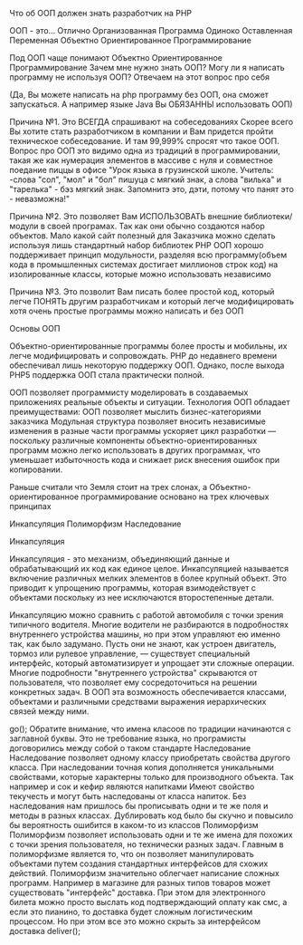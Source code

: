 
Что об ООП должен знать разработчик на PHP

ООП - это...
Отлично Организованная Программа
Одиноко Оставленная Переменная
Объектно Ориентированное Программирование

Под ООП чаще понимают Объектно Ориентированное Программирование
Зачем мне нужно знать ООП? Могу ли я написать программу не используя ООП? Отвечаем на этот вопрос про себя

(Да, Вы можете написать на php программу без ООП, она сможет запускаться. А например языке Java Вы ОБЯЗАННЫ использовать ООП)
<?php
echo "Hello, World!";
?> 

Причина №1. Это ВСЕГДА спрашивают на собеседованиях
Скорее всего Вы хотите стать разработчиком в компании и Вам придется пройти техническое собеседование. И там 99,999% спросят что такое ООП. Вопрос про ООП это видимо одна из традиций в программировании, такая же как нумерация элементов в массиве с нуля и совместное поедание пиццы в офисе
"Урок языка в грузинской школе. Учитель:
-слова "сол", "мол" и "бол" пишуца с мягкий знак, а слова "вилька" и "тарелька" - бэз мягкий знак. Запомнитэ это, дэти, потому что панят это - невазможна!"

Причина №2. Это позволяет Вам ИСПОЛЬЗОВАТЬ внешние библиотеки/модули в своей програмах. Так как они обычно создаются набор объектов. Мало какой сайт полезный для Заказчика можно сделать используя лишь стандартный набор библиотек PHP
ООП хорошо поддерживает принцип модульности, разделяя всю программу(объем кода в промышленных системах достигает миллионов строк код) на изолированные классы, которые можно использовать независимо

Причина №3. Это позволит Вам писать более простой код, который легче ПОНЯТЬ другим разработчикам и который легче модифицировать
хотя очень простые программы можно написать и без ООП
<?php

function fibonacci($n)
{
    if ($n < 3) {
        return 1;
    }
    else {
        return fibonacci($n-1) + fibonacci($n-2);
    }
}

for ($n = 1; $n <= 16; $n++) {
    echo(fibonacci($n) . ", ");
}
echo("...\n")
?>

Основы ООП

Объектно-ориентированные программы более просты и мобильны, их легче модифицировать и сопровождать. PHP до недавнего времени обеспечивал лишь некоторую поддержку ООП. Однако, после выхода PHP5 поддержка ООП стала практически полной.

ООП позволяет программисту моделировать в создаваемых приложениях реальные объекты и ситуации. Технология ООП обладает преимуществами:
ООП позволяет мыслить бизнес-категориями заказчика
Модульная структура позволяет вносить независимые изменения в разные части программы
ускоряет цикл разработки — поскольку различные компоненты объектно-ориентированных программ можно легко использовать в других программах, что уменьшает избыточность кода и снижает риск внесения ошибок при копировании.

Раньше считали что Земля стоит на трех слонах, а Объектно-ориентированное программирование основано на трех ключевых принципах

Инкапсуляция
Полиморфизм
Наследование

Инкапсуляция

Инкапсуляция - это механизм, объединяющий данные и обрабатывающий их код как единое целое. Инкапсуляцией называется включение различных мелких элементов в более крупный объект. Это приводит к упрощению программы, которая взимодействует с объектами поскольку из нее исключаются второстепенные детали.

Инкапсуляцию можно сравнить с работой автомобиля с точки зрения типичного водителя. Многие водители не разбираются в подробностях внутреннего устройства машины, но при этом управляют ею именно так, как было задумано. Пусть они не знают, как устроен двигатель, тормоз или рулевое управление, — существует специальный интерфейс, который автоматизирует и упрощает эти сложные операции. Многие подробности "внутреннего устройства" скрываются от пользователя, что позволяет ему сосредоточиться на решении конкретных задач. В ООП эта возможность обеспечивается классами, объектами и различными средствами выражения иерархических связей между ними.
<?php

class Car
{
    var $wheels=4;
    var $color="black";
    public function go()
    {
        echo "here we go";
    }
}

$quattro = new Car();
$quattro->go();

Обратите внимание, что имена класоов по традиции начинаются с заглавной буквы. Это не требование языка, но програмисты договорились между собой о таком стандарте

Наследование

Наследование позволяет одному классу приобретать свойства другого класса. При наследовании точная копия дополняется уникальными свойствами, которые характерны только для производного объекта. Так например и сок и кефир являются напитками Имеют свойство текучесть и могут быть наследованы от класса напиток. Без наследования нам пришлось бы прописывать одни и те же поля и методы в разных классах. Дублировать код было бы скучно и повысило бы вероятность ошибится в каком-то из классов

Полиморфизм
Полиморфизм позволяет использовать одни и те же имена для похожих с точки зрения пользователя, но технически разных задач. Главным в полиморфизме является то, что он позволяет манипулировать объектами путем создания стандартных интерфейсов для схожих действий. Полиморфизм значительно облегчает написание сложных программ. Например в магазине для разных типов товаров может существовать "интерфейс" доставка. При этом для электронного билета можно просто выслать код подтверждающий оплату как смс, а если это пианино, то доставка будет сложным логистическим процессом. Но при этом все это можно скрыть за интерфейсом доставка

<?php

class Goods
{
    var $price;
    var $enabled;
    public function deliver(){}
}

class Ticket extends Goods
{
    public function deliver()
    {
        echo 'thanks, you will get ticket code as sms';
        //some code to work with sms
    }
}

class Piano extends Goods
{
    public function deliver()
    {
        echo 'thanks, you have to be tomorrow at home from 17:00';
        //some code to call special people
    }
}

$p1=new Piano();
$p1->deliver();

